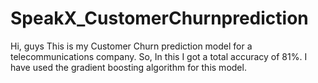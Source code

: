 # SpeakX_CustomerChurnprediction
Hi, guys This is my Customer Churn prediction model for a telecommunications company. So, In this I got a total accuracy of 81%. 
I have used the gradient boosting algorithm for this model.
